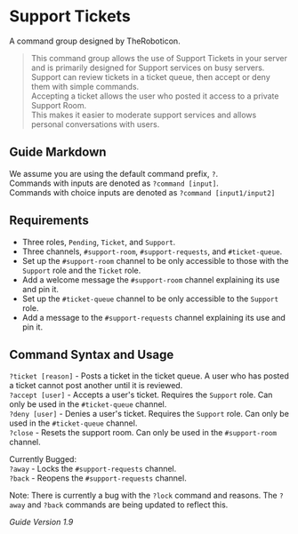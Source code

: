 # Support Tickets
A command group designed by TheRoboticon.

> This command group allows the use of Support Tickets in your server and is primarily designed for Support services on busy servers.  
> Support can review tickets in a ticket queue, then accept or deny them with simple commands.  
> Accepting a ticket allows the user who posted it access to a private Support Room.  
> This makes it easier to moderate support services and allows personal conversations with users.

## Guide Markdown
We assume you are using the default command prefix, `?`.  
Commands with inputs are denoted as `?command [input]`.  
Commands with choice inputs are denoted as `?command [input1/input2]`

## Requirements
- Three roles, `Pending`, `Ticket`, and `Support`.
- Three channels, `#support-room`, `#support-requests`, and `#ticket-queue`.
 - Set up the `#support-room` channel to be only accessible to those with the `Support` role and the `Ticket` role.
 - Add a welcome message the `#support-room` channel explaining its use and pin it.
 - Set up the `#ticket-queue` channel to be only accessible to the `Support` role.
 - Add a message to the `#support-requests` channel explaining its use and pin it.

## Command Syntax and Usage
`?ticket [reason]` - Posts a ticket in the ticket queue. A user who has posted a ticket cannot post another until it is reviewed.  
`?accept [user]` - Accepts a user's ticket. Requires the `Support` role. Can only be used in the `#ticket-queue` channel.  
`?deny [user]` - Denies a user's ticket. Requires the `Support` role. Can only be used in the `#ticket-queue` channel.  
`?close` - Resets the support room. Can only be used in the `#support-room` channel.  

Currently Bugged:  
`?away` - Locks the `#support-requests` channel.  
`?back` - Reopens the `#support-requests` channel.

Note: There is currently a bug with the `?lock` command and reasons. The ``?away`` and ``?back`` commands are being updated to reflect this.

*Guide Version 1.9*
